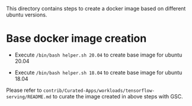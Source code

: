 This directory contains steps to create a docker image based on different ubuntu versions.

# Base docker image creation

- Execute `/bin/bash helper.sh 20.04` to create base image for ubuntu 20.04

- Execute `/bin/bash helper.sh 18.04` to create base image for ubuntu 18.04

Please refer to `contrib/Curated-Apps/workloads/tensorflow-serving/README.md` to curate the
image created in above steps with GSC.
